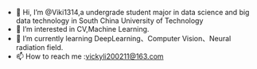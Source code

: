 - 👋 Hi, I’m @Viki1314,a undergrade student major in data science and big data technology in South China University of Technology
- 👀 I’m interested in CV,Machine Learning.
- 🌱 I’m currently learning DeepLearning、Computer Vision、Neural radiation field.
- 📫 How to reach me :vickyli200211@163.com

<!---
Viki1314/Viki1314 is a ✨ special ✨ repository because its `README.md` (this file) appears on your GitHub profile.
You can click the Preview link to take a look at your changes.
--->
